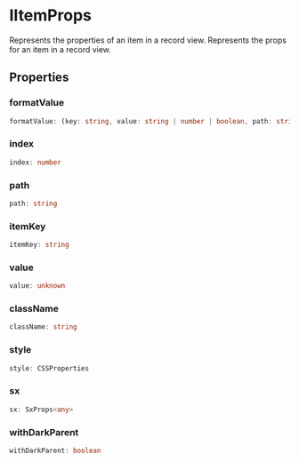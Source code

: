 # IItemProps

Represents the properties of an item in a record view.
Represents the props for an item in a record view.

## Properties

### formatValue

```ts
formatValue: (key: string, value: string | number | boolean, path: string) => ReactNode
```

### index

```ts
index: number
```

### path

```ts
path: string
```

### itemKey

```ts
itemKey: string
```

### value

```ts
value: unknown
```

### className

```ts
className: string
```

### style

```ts
style: CSSProperties
```

### sx

```ts
sx: SxProps<any>
```

### withDarkParent

```ts
withDarkParent: boolean
```
